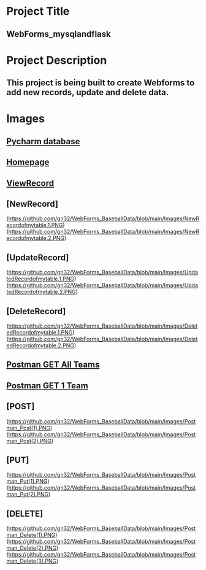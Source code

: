 # Project Title
## WebForms_mysqlandflask

# Project Description
## This project is being built to create Webforms to add new records, update and delete data.

# Images
## [Pycharm database](https://github.com/gn32/WebForms_BaseballData/blob/main/Images/Pycharm%20database.PNG)
## [Homepage](https://github.com/gn32/WebForms_BaseballData/blob/main/Images/Homepageofmyproject.PNG)
## [ViewRecord](https://github.com/gn32/WebForms_BaseballData/blob/main/Images/ViewOfRecord.PNG)
## [NewRecord]
(https://github.com/gn32/WebForms_BaseballData/blob/main/Images/NewRecordofmytable.1.PNG)
(https://github.com/gn32/WebForms_BaseballData/blob/main/Images/NewRecordofmytable.2.PNG)
## [UpdateRecord]
(https://github.com/gn32/WebForms_BaseballData/blob/main/Images/UpdatedRecordofmytable.1.PNG)
(https://github.com/gn32/WebForms_BaseballData/blob/main/Images/UpdatedRecordofmytable.2.PNG)
## [DeleteRecord]
(https://github.com/gn32/WebForms_BaseballData/blob/main/Images/DeletedRecordofmytable.1.PNG)
(https://github.com/gn32/WebForms_BaseballData/blob/main/Images/DeletedRecordofmytable.2.PNG)
## [Postman GET All Teams](https://github.com/gn32/WebForms_BaseballData/blob/main/Images/Postman_ViewAll.PNG)
## [Postman GET 1 Team](https://github.com/gn32/WebForms_BaseballData/blob/main/Images/Postman_Get2.PNG)
## [POST] 
(https://github.com/gn32/WebForms_BaseballData/blob/main/Images/Postman_Post(1).PNG)
(https://github.com/gn32/WebForms_BaseballData/blob/main/Images/Postman_Post(2).PNG)
## [PUT] 
(https://github.com/gn32/WebForms_BaseballData/blob/main/Images/Postman_Put(1).PNG)
(https://github.com/gn32/WebForms_BaseballData/blob/main/Images/Postman_Put(2).PNG)
## [DELETE] 
(https://github.com/gn32/WebForms_BaseballData/blob/main/Images/Postman_Delete(1).PNG)
(https://github.com/gn32/WebForms_BaseballData/blob/main/Images/Postman_Delete(2).PNG)
(https://github.com/gn32/WebForms_BaseballData/blob/main/Images/Postman_Delete(3).PNG)

